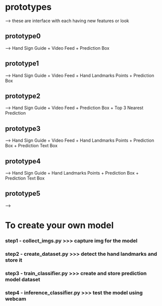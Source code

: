 # prototypes
--> these are interface with each having new features or look

## prototype0
--> Hand Sign Guide + Video Feed + Prediction Box 

## prototype1
--> Hand Sign Guide + Video Feed + Hand Landmarks Points + Prediction Box

## prototype2
--> Hand Sign Guide + Video Feed + Prediction Box + Top 3 Nearest Prediction

## prototype3
--> Hand Sign Guide + Video Feed + Hand Landmarks Points + Prediction Box + Prediction Text Box

## prototype4
--> Hand Sign Guide + Hand Landmarks Points + Prediction Box + Prediction Text Box

## prototype5
-->

# To create your own model
### step1 - collect_imgs.py          >>> capture img for the model
### step2 - create_dataset.py        >>> detect the hand landmarks and store it
### step3 - train_classifier.py      >>> create and store prediction model dataset
### step4 - inference_classifier.py  >>> test the model using webcam
